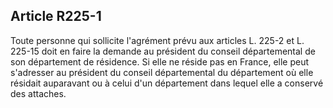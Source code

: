 ## Article R225-1

Toute personne qui sollicite l'agrément prévu aux articles L. 225-2 et L. 225-15 doit en faire la demande au
président du conseil départemental de son département de résidence. Si elle ne réside pas en France, elle peut
s'adresser au président du conseil départemental du département où elle résidait auparavant ou à celui d'un
département dans lequel elle a conservé des attaches.

